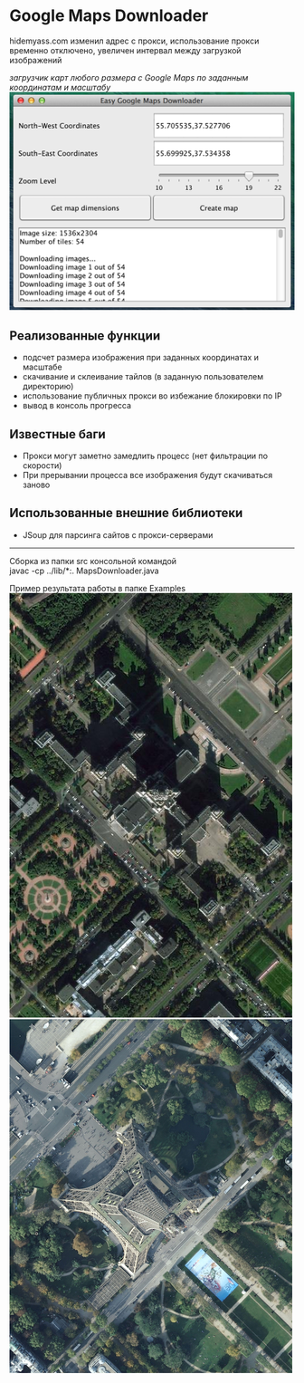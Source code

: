 Google Maps Downloader
================================

hidemyass.com изменил адрес с прокси, использование прокси временно отключено, увеличен интервал между загрузкой изображений

*загрузчик карт любого размера с Google Maps по заданным координатам и масштабу*
![Google Maps Downloader](/Examples/Interface.png)

Реализованные функции
-------------------------
* подсчет размера изображения при заданных координатах и масштабе
* скачивание и склеивание тайлов (в заданную пользователем директорию)
* использование публичных прокси во избежание блокировки по IP
* вывод в консоль прогресса

Известные баги
-------------------------
* Прокси могут заметно замедлить процесс (нет фильтрации по скорости)
* При прерывании процесса все изображения будут скачиваться заново

Использованные внешние библиотеки
-------------------------
* JSoup для парсинга сайтов с прокси-серверами

-------------------------
Сборка из папки src консольной командой <br>
javac -cp ../lib/*:. MapsDownloader.java


Пример результата работы в папке Examples
![MSU](Examples/MoscowUniversity_preview.jpeg)
![Eiffel Tower](Examples/EiffelTower_preview.png)
